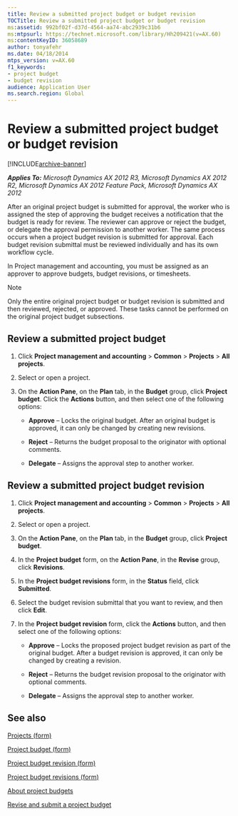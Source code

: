 ```yaml
---
title: Review a submitted project budget or budget revision
TOCTitle: Review a submitted project budget or budget revision
ms:assetid: 992bf02f-d37d-4564-aa74-abc2939c31b6
ms:mtpsurl: https://technet.microsoft.com/library/Hh209421(v=AX.60)
ms:contentKeyID: 36058689
author: tonyafehr
ms.date: 04/18/2014
mtps_version: v=AX.60
f1_keywords:
- project budget
- budget revision
audience: Application User
ms.search.region: Global
---
```


# Review a submitted project budget or budget revision 


[!INCLUDE[archive-banner](includes/archive-banner.md)]


_**Applies To:** Microsoft Dynamics AX 2012 R3, Microsoft Dynamics AX 2012 R2, Microsoft Dynamics AX 2012 Feature Pack, Microsoft Dynamics AX 2012_

After an original project budget is submitted for approval, the worker who is assigned the step of approving the budget receives a notification that the budget is ready for review. The reviewer can approve or reject the budget, or delegate the approval permission to another worker. The same process occurs when a project budget revision is submitted for approval. Each budget revision submittal must be reviewed individually and has its own workflow cycle.

In Project management and accounting, you must be assigned as an approver to approve budgets, budget revisions, or timesheets.


> [!NOTE]
> <P>Only the entire original project budget or budget revision is submitted and then reviewed, rejected, or approved. These tasks cannot be performed on the original project budget subsections.</P>



## Review a submitted project budget

1.  Click **Project management and accounting** \> **Common** \> **Projects** \> **All projects**.

2.  Select or open a project.

3.  On the **Action Pane**, on the **Plan** tab, in the **Budget** group, click **Project budget**. Click the **Actions** button, and then select one of the following options:
    
      - **Approve** – Locks the original budget. After an original budget is approved, it can only be changed by creating new revisions.
    
      - **Reject** – Returns the budget proposal to the originator with optional comments.
    
      - **Delegate** – Assigns the approval step to another worker.

## Review a submitted project budget revision

1.  Click **Project management and accounting** \> **Common** \> **Projects** \> **All projects**.

2.  Select or open a project.

3.  On the **Action Pane**, on the **Plan** tab, in the **Budget** group, click **Project budget**.

4.  In the **Project budget** form, on the **Action Pane**, in the **Revise** group, click **Revisions**.

5.  In the **Project budget revisions** form, in the **Status** field, click **Submitted**.

6.  Select the budget revision submittal that you want to review, and then click **Edit**.

7.  In the **Project budget revision** form, click the **Actions** button, and then select one of the following options:
    
      - **Approve** – Locks the proposed project budget revision as part of the original budget. After a budget revision is approved, it can only be changed by creating a revision.
    
      - **Reject** – Returns the budget revision proposal to the originator with optional comments.
    
      - **Delegate** – Assigns the approval step to another worker.

## See also

[Projects (form)](https://technet.microsoft.com/library/aa585245\(v=ax.60\))

[Project budget (form)](https://technet.microsoft.com/library/hh227438\(v=ax.60\))

[Project budget revision (form)](https://technet.microsoft.com/library/hh209690\(v=ax.60\))

[Project budget revisions (form)](https://technet.microsoft.com/library/hh227371\(v=ax.60\))

[About project budgets](about-project-budgets.md)

[Revise and submit a project budget](revise-and-submit-a-project-budget.md)

  



